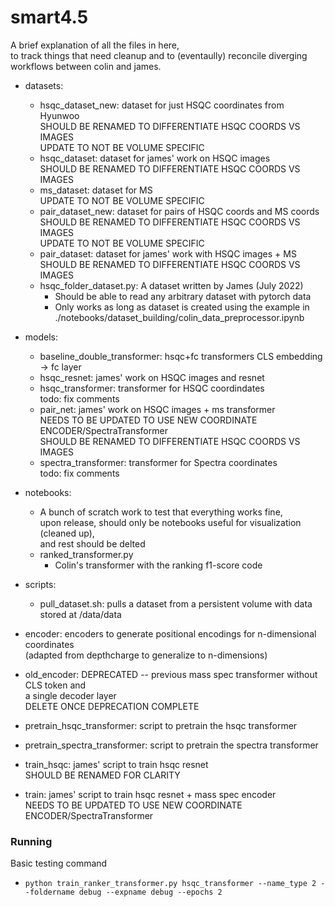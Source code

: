 # smart4.5

A brief explanation of all the files in here,  
to track things that need cleanup and to (eventaully) 
reconcile diverging workflows between colin and james.   

- datasets:
    - hsqc_dataset_new: dataset for just HSQC coordinates from Hyunwoo  
        SHOULD BE RENAMED TO DIFFERENTIATE HSQC COORDS VS IMAGES   
        UPDATE TO NOT BE VOLUME SPECIFIC  
    - hsqc_dataset: dataset for james' work on HSQC images  
        SHOULD BE RENAMED TO DIFFERENTIATE HSQC COORDS VS IMAGES     
    - ms_dataset: dataset for MS  
        UPDATE TO NOT BE VOLUME SPECIFIC  
    - pair_dataset_new: dataset for pairs of HSQC coords and MS coords  
        SHOULD BE RENAMED TO DIFFERENTIATE HSQC COORDS VS IMAGES     
        UPDATE TO NOT BE VOLUME SPECIFIC  
    - pair_dataset: dataset for james' work with HSQC images + MS  
        SHOULD BE RENAMED TO DIFFERENTIATE HSQC COORDS VS IMAGES   
    - hsqc_folder_dataset.py: A dataset written by James (July 2022)
        - Should be able to read any arbitrary dataset with pytorch data
        - Only works as long as dataset is created using the example in ./notebooks/dataset_building/colin_data_preprocessor.ipynb

- models:
    - baseline_double_transformer: hsqc+fc transformers CLS embedding -> fc layer
    - hsqc_resnet: james' work on HSQC images and resnet  
    - hsqc_transformer: transformer for HSQC coordindates  
        todo: fix comments
    - pair_net: james' work on HSQC images + ms transformer  
        NEEDS TO BE UPDATED TO USE NEW COORDINATE ENCODER/SpectraTransformer  
        SHOULD BE RENAMED TO DIFFERENTIATE HSQC COORDS VS IMAGES     
    - spectra_transformer: transformer for Spectra coordinates  
        todo: fix comments

- notebooks:
    - A bunch of scratch work to test that everything works fine,  
    upon release, should only be notebooks useful for visualization (cleaned up),  
    and rest should be delted  
    - ranked_transformer.py
        - Colin's transformer with the ranking f1-score code

- scripts:
    - pull_dataset.sh: pulls a dataset from a persistent volume with data stored at /data/data

- encoder: encoders to generate positional encodings for n-dimensional coordinates   
    (adapted from depthcharge to generalize to n-dimensions)  
- old_encoder: DEPRECATED -- previous mass spec transformer without CLS token and  
    a single decoder layer  
    DELETE ONCE DEPRECATION COMPLETE  
- pretrain_hsqc_transformer: script to pretrain the hsqc transformer
- pretrain_spectra_transformer: script to pretrain the spectra transformer
- train_hsqc: james' script to train hsqc resnet  
    SHOULD BE RENAMED FOR CLARITY  
- train: james' script to train hsqc resnet + mass spec encoder  
    NEEDS TO BE UPDATED TO USE NEW COORDINATE ENCODER/SpectraTransformer  

### Running
Basic testing command
- `python train_ranker_transformer.py hsqc_transformer --name_type 2 --foldername debug --expname debug --epochs 2`
